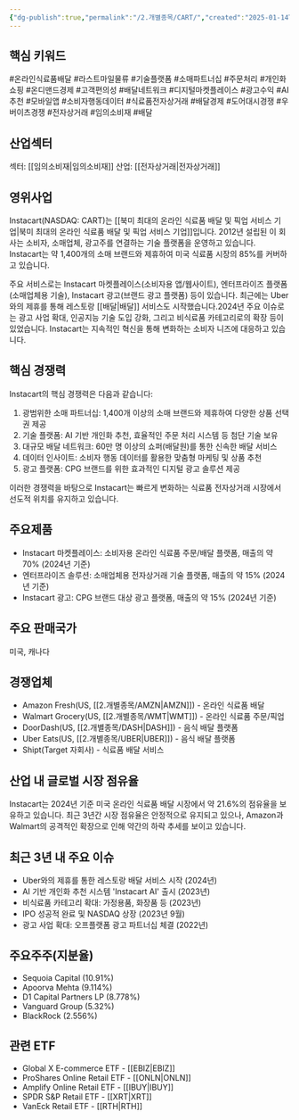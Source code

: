 ```yaml
---
{"dg-publish":true,"permalink":"/2.개별종목/CART/","created":"2025-01-14T22:43:59.328+09:00","updated":"2025-06-03T20:05:58.145+09:00"}
---
```


## 핵심 키워드

#온라인식료품배달 #라스트마일물류 #기술플랫폼 #소매파트너십 #주문처리 #개인화쇼핑 #온디맨드경제 #고객편의성 #배달네트워크 #디지털마켓플레이스 #광고수익 #AI추천 #모바일앱 #소비자행동데이터 #식료품전자상거래 #배달경제 #도어대시경쟁 #우버이츠경쟁 #전자상거래 #임의소비재 #배달 

## 산업섹터

섹터: [[임의소비재\|임의소비재]]
산업: [[전자상거래\|전자상거래]]

## 영위사업

Instacart(NASDAQ: CART)는 [[북미 최대의 온라인 식료품 배달 및 픽업 서비스 기업\|북미 최대의 온라인 식료품 배달 및 픽업 서비스 기업]]입니다. 2012년 설립된 이 회사는 소비자, 소매업체, 광고주를 연결하는 기술 플랫폼을 운영하고 있습니다. Instacart는 약 1,400개의 소매 브랜드와 제휴하여 미국 식료품 시장의 85%를 커버하고 있습니다.

주요 서비스로는 Instacart 마켓플레이스(소비자용 앱/웹사이트), 엔터프라이즈 플랫폼(소매업체용 기술), Instacart 광고(브랜드 광고 플랫폼) 등이 있습니다. 최근에는 Uber와의 제휴를 통해 레스토랑 [[배달\|배달]] 서비스도 시작했습니다.2024년 주요 이슈로는 광고 사업 확대, 인공지능 기술 도입 강화, 그리고 비식료품 카테고리로의 확장 등이 있었습니다. Instacart는 지속적인 혁신을 통해 변화하는 소비자 니즈에 대응하고 있습니다.

## 핵심 경쟁력

Instacart의 핵심 경쟁력은 다음과 같습니다:

1. 광범위한 소매 파트너십: 1,400개 이상의 소매 브랜드와 제휴하여 다양한 상품 선택권 제공
2. 기술 플랫폼: AI 기반 개인화 추천, 효율적인 주문 처리 시스템 등 첨단 기술 보유
3. 대규모 배달 네트워크: 60만 명 이상의 쇼퍼(배달원)를 통한 신속한 배달 서비스
4. 데이터 인사이트: 소비자 행동 데이터를 활용한 맞춤형 마케팅 및 상품 추천
5. 광고 플랫폼: CPG 브랜드를 위한 효과적인 디지털 광고 솔루션 제공

이러한 경쟁력을 바탕으로 Instacart는 빠르게 변화하는 식료품 전자상거래 시장에서 선도적 위치를 유지하고 있습니다.

## 주요제품

- Instacart 마켓플레이스: 소비자용 온라인 식료품 주문/배달 플랫폼, 매출의 약 70% (2024년 기준)
- 엔터프라이즈 솔루션: 소매업체용 전자상거래 기술 플랫폼, 매출의 약 15% (2024년 기준)
- Instacart 광고: CPG 브랜드 대상 광고 플랫폼, 매출의 약 15% (2024년 기준)

## 주요 판매국가

미국, 캐나다

## 경쟁업체

- Amazon Fresh(US, [[2.개별종목/AMZN\|AMZN]]) - 온라인 식료품 배달
- Walmart Grocery(US, [[2.개별종목/WMT\|WMT]]) - 온라인 식료품 주문/픽업
- DoorDash(US, [[2.개별종목/DASH\|DASH]]) - 음식 배달 플랫폼
- Uber Eats(US, [[2.개별종목/UBER\|UBER]]) - 음식 배달 플랫폼
- Shipt(Target 자회사) - 식료품 배달 서비스

## 산업 내 글로벌 시장 점유율

Instacart는 2024년 기준 미국 온라인 식료품 배달 시장에서 약 21.6%의 점유율을 보유하고 있습니다. 최근 3년간 시장 점유율은 안정적으로 유지되고 있으나, Amazon과 Walmart의 공격적인 확장으로 인해 약간의 하락 추세를 보이고 있습니다.

## 최근 3년 내 주요 이슈

- Uber와의 제휴를 통한 레스토랑 배달 서비스 시작 (2024년)
- AI 기반 개인화 추천 시스템 'Instacart AI' 출시 (2023년)
- 비식료품 카테고리 확대: 가정용품, 화장품 등 (2023년)
- IPO 성공적 완료 및 NASDAQ 상장 (2023년 9월)
- 광고 사업 확대: 오프플랫폼 광고 파트너십 체결 (2022년)

## 주요주주(지분율)

- Sequoia Capital (10.91%)
- Apoorva Mehta (9.114%)
- D1 Capital Partners LP (8.778%)
- Vanguard Group (5.32%)
- BlackRock (2.556%)

## 관련 ETF

- Global X E-commerce ETF - [[EBIZ\|EBIZ]]
- ProShares Online Retail ETF - [[ONLN\|ONLN]]
- Amplify Online Retail ETF - [[IBUY\|IBUY]]
- SPDR S&P Retail ETF - [[XRT\|XRT]]
- VanEck Retail ETF - [[RTH\|RTH]]